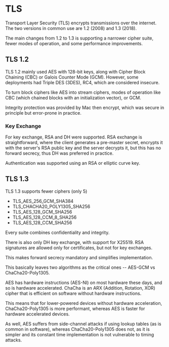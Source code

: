 # TLS

Transport Layer Security (TLS) encrypts transmissions over the internet.
The two versions in common use are 1.2 (2008) and 1.3 (2018).

The main changes from 1.2 to 1.3 is supporting a narrower cipher suite,
fewer modes of operation, and some performance improvements.

## TLS 1.2

TLS 1.2 mainly used AES with 128-bit keys, along with Cipher Block
Chaining (CBC) or Galois Counter Mode (GCM). However, some deployments
had Triple DES (3DES), RC4, which are considered insecure.

To turn block ciphers like AES into stream ciphers, modes of operation
like CBC (which chained blocks with an initialization vector), or GCM.

Integrity protection was provided by Mac then encrypt, which was secure
in principle but error-prone in practice.

### Key Exchange

For key exchange, RSA and DH were supported. RSA exchange is
straightforward, where the client generates a pre-master secret,
encrypts it with the server's RSA public key and the server decrypts it,
but this has no forward secrecy, thus DH was preferred in practice.

Authentication was supported using an RSA or elliptic curve key.

## TLS 1.3

TLS 1.3 supports fewer ciphers (only 5)

- TLS_AES_256_GCM_SHA384
- TLS_CHACHA20_POLY1305_SHA256
- TLS_AES_128_GCM_SHA256
- TLS_AES_128_CCM_8_SHA256
- TLS_AES_128_CCM_SHA256

Every suite combines confidentiality and integrity.

There is also only DH key exchange, with support for X25519. RSA
signatures are allowed only for certificates, but not for key exchanges.

This makes forward secrecy mandatory and simplifies implementation.

This basically leaves two algorithms as the critical ones -- AES-GCM vs
ChaCha20-Poly1305.

AES has hardware instructions (AES-NI) on most hardware these days, and
so is hardware accelerated. ChaCha is an ARX (Addition, Rotation, XOR)
cipher that is efficient on software without hardware instructions.

This means that for lower-powered devices without hardware acceleration,
ChaCha20-Poly1305 is more performant, whereas AES is faster for hardware
accelerated devices.

As well, AES suffers from side-channel attacks if using lookup tables
(as is common in software), whereas ChaCha20-Poly1305 does not, as it is
simpler and its constant time implementation is not vulnerable to timing
attacks.

